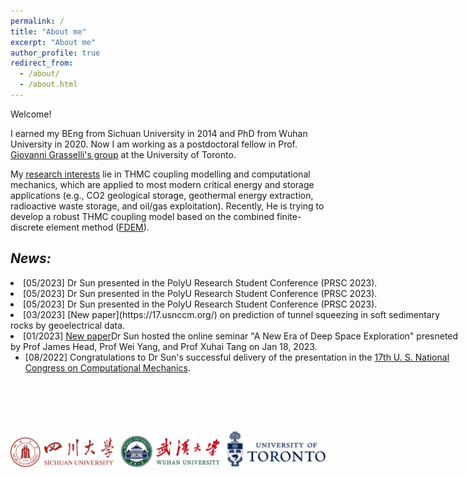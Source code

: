 ```yaml
---
permalink: /
title: "About me"
excerpt: "About me"
author_profile: true
redirect_from: 
  - /about/
  - /about.html
---
```


Welcome!

I earned my BEng from Sichuan University in 2014 and PhD from Wuhan University in 2020. Now I am working as a postdoctoral fellow in Prof. [Giovanni Grasselli's group](https://geogroup.utoronto.ca/) at the University of Toronto. 


My [research interests](research) lie in THMC coupling modelling and computational mechanics, which are applied to most modern critical energy and storage applications (e.g., CO2 geological storage, geothermal energy extraction, radioactive waste storage, and oil/gas exploitation). Recently, He is trying to develop a robust THMC coupling model based on the combined finite-discrete element method ([FDEM](software)).


<!-- NEWS =============================-->

## _News:_

<div textarea style="height:200px;width:720px;overflow:auto;">

  <li> [05/2023] Dr Sun presented in the PolyU Research Student Conference (PRSC 2023).
  
  <li> [05/2023] Dr Sun presented in the PolyU Research Student Conference (PRSC 2023).

  <li> [05/2023] Dr Sun presented in the PolyU Research Student Conference (PRSC 2023).

  <li> [03/2023] [New paper](https://17.usnccm.org/) on prediction of tunnel squeezing in soft sedimentary rocks by geoelectrical data.

  <li> [01/2023] <a href="https://doi.org/10.1016/j.ijrmms.2023.105392"target="_blank">New paper<a>Dr Sun hosted the online seminar "A New Era of Deep Space Exploration" presneted by Prof James Head, Prof Wei Yang, and Prof Xuhai Tang on Jan 18, 2023.

  -  [08/2022] Congratulations to Dr Sun's successful delivery of the presentation in the [17th U. S. National Congress on Computational Mechanics](https://17.usnccm.org/).

</div>

&nbsp;
&nbsp;

<centre>
    <img src="/images/Ulogo.png" style = "float:right" 
high = 20> 
<centre>